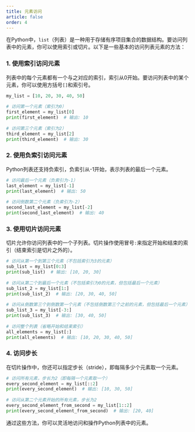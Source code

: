 ```yaml
---
title: 元素访问
article: false
order: 4
---
```


在Python中，`list`（列表）是一种用于存储有序项目集合的数据结构。要访问列表中的元素，你可以使用索引或切片。以下是一些基本的访问列表元素的方法：

### 1. 使用索引访问元素

列表中的每个元素都有一个与之对应的索引，索引从0开始。要访问列表中的某个元素，你可以使用方括号`[]`和索引号。

```python
my_list = [10, 20, 30, 40, 50]
 
# 访问第一个元素（索引为0）
first_element = my_list[0]
print(first_element)  # 输出: 10
 
# 访问第三个元素（索引为2）
third_element = my_list[2]
print(third_element)  # 输出: 30
```

### 2. 使用负索引访问元素

Python列表还支持负索引，负索引从-1开始，表示列表的最后一个元素。

```python
# 访问最后一个元素（负索引为-1）
last_element = my_list[-1]
print(last_element)  # 输出: 50
 
# 访问倒数第二个元素（负索引为-2）
second_last_element = my_list[-2]
print(second_last_element)  # 输出: 40
```

### 3. 使用切片访问元素

切片允许你访问列表中的一个子列表。切片操作使用冒号`:`来指定开始和结束的索引（结束索引是切片之外的）。

```python
# 访问从第一个到第三个元素（不包括索引为3的元素）
sub_list = my_list[0:3]
print(sub_list)  # 输出: [10, 20, 30]
 
# 访问从第二个到最后一个元素（不包括索引为0的元素，但包括最后一个元素）
sub_list_2 = my_list[1:]
print(sub_list_2)  # 输出: [20, 30, 40, 50]
 
# 访问从倒数第三个到倒数第一个元素（不包括倒数第三个之前的元素，但包括最后一个元素）
sub_list_3 = my_list[-3:]
print(sub_list_3)  # 输出: [30, 40, 50]
 
# 访问整个列表（省略开始和结束索引）
all_elements = my_list[:]
print(all_elements)  # 输出: [10, 20, 30, 40, 50]
```

### 4. 访问步长

在切片操作中，你还可以指定步长（stride），即每隔多少个元素取一个元素。

```python
# 访问所有元素，步长为2（即每隔一个元素取一个）
every_second_element = my_list[::2]
print(every_second_element)  # 输出: [10, 30, 50]
 
# 访问从第二个元素开始的所有元素，步长为2
every_second_element_from_second = my_list[1::2]
print(every_second_element_from_second)  # 输出: [20, 40]
```

通过这些方法，你可以灵活地访问和操作Python列表中的元素。